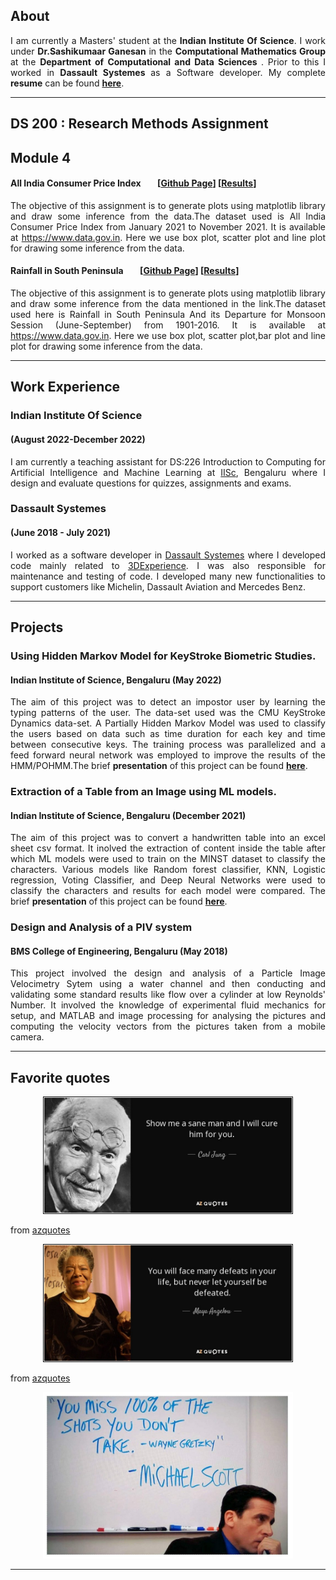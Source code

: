 ## About

 <p align="justify">
  I am currently a Masters' student at the <b>Indian Institute Of Science</b>. I work under <b>Dr.Sashikumaar Ganesan</b> in the <b> Computational Mathematics Group </b> at the <b> Department of Computational and Data Sciences </b>. Prior to this I worked in <b> Dassault Systemes </b> as a Software developer. My complete <b>resume</b> can be found <a href= "pdf/RESUME_mahesh.pdf" target="blank"><b>here</b></a>.
</p>

---

## DS 200 : Research Methods Assignment 
## Module 4
####  All India Consumer Price Index &nbsp;&nbsp;&nbsp;&nbsp;&nbsp;&nbsp; [[Github Page](https://github.com/maheshtom317/DS200_assign_Module4)] [[Results](DS200_research/README.md)]

<p align="justify">
The objective of this assignment is to generate plots using matplotlib library and draw some inference from the data.The dataset used is All India Consumer Price Index from January 2021 to November 2021. It is available at <a href="https://visualize.data.gov.in/?inst=a5df75bc-4578-48ad-bc9d-e6eb4b63de0a#" target="blank">https://www.data.gov.in</a>. Here we use box plot, scatter plot and line plot for drawing some inference from the data.

</p>

####  Rainfall in South Peninsula &nbsp;&nbsp;&nbsp;&nbsp;&nbsp;&nbsp; [[Github Page](https://github.com/maheshtom317/DS200_assign_Module4/blob/main/README_2.md)] [[Results](DS200_research/README_2.md)]

<p align="justify">
The objective of this assignment is to generate plots using matplotlib library and draw some inference from the data mentioned in the link.The dataset used here is Rainfall in South Peninsula And its Departure for Monsoon Session (June-September) from 1901-2016. It is available at <a href="https://data.gov.in/resource/rainfall-south-peninsula-10-subdivisions-and-its-departure-normal-monsoon-session-june-0" target="blank">https://www.data.gov.in</a>. Here we use box plot, scatter plot,bar plot and line plot for drawing some inference from the data. 

</p>


---

## Work Experience 

### Indian Institute Of Science
####  (August 2022-December 2022)
<p align="justify">
I am currently a teaching assistant for DS:226 Introduction to Computing for Artificial Intelligence and Machine Learning at <a href="https://www.iisc.ac.in" target="blank">IISc</a>, Bengaluru where I design and evaluate questions for quizzes, assignments and exams.  

</p>

### Dassault Systemes
####  (June 2018 - July 2021)
<p align="justify">
I worked as a software developer in <a href="https://www.3ds.com/" target="blank">Dassault Systemes</a>  where I developed code mainly related to <a href="https://www.3ds.com/cloud?utm_medium=cpc&utm_source=google&utm_campaign=202201_glo_sea_en_op51508_labl_brand_ind_exact&utm_term=3dexperience-exact&utm_content=search&gclid=Cj0KCQjwmouZBhDSARIsALYcoup9Z2tM7-u2sL1M2VDR4vlblvzp9jF0xc3fEIEZb7XJGvuKkq6Jgc8aAs_ZEALw_wcB">3DExperience</a>. I was also responsible for maintenance and testing of code. I developed many new functionalities to support customers like Michelin, Dassault Aviation and Mercedes Benz.

</p>
   


---

## Projects

### Using Hidden Markov Model for KeyStroke Biometric Studies. 
####  Indian Institute of Science, Bengaluru (May 2022)
<p align="justify">
The aim of this project was to detect an impostor user by learning the typing patterns of the user. The data-set used was the CMU KeyStroke Dynamics data-set. 
A Partially Hidden Markov Model was used to classify the users based on data such as time duration for each key and time between consecutive keys. The training process was parallelized and a feed forward neural network was employed to improve the results of the HMM/POHMM.The brief <b>presentation</b> of this project can be found <a href= "pdf/MLSP_project_ppt_final.pdf" target="blank"><b>here</b></a>.
</p>

### Extraction of a Table from an Image using ML models. 
####  Indian Institute of Science, Bengaluru (December 2021)
<p align="justify">
The aim of this project was to convert a handwritten table into an excel sheet csv format. It inolved the extraction of content inside the table after which ML models were used to train on the MINST dataset to classify the characters. Various models like Random forest classifier, KNN, Logistic regression, Voting Classifier, and Deep Neural Networks were used to classify the characters and results for each model were compared. The brief <b>presentation</b> of this project can be found <a href= "pdf/icaiml_PPT_December.pdf" target="blank"><b>here</b></a>.

</p>

### Design and Analysis of a PIV system
####  BMS College of Engineering, Bengaluru (May 2018)
<p align="justify">
This project involved the design and analysis of a Particle Image Velocimetry Sytem using a water channel and then conducting and validating some standard results like flow over a cylinder at low Reynolds' Number. It involved the knowledge of experimental fluid mechanics for setup, and MATLAB and image processing for analysing the pictures and computing the velocity vectors from the pictures taken from a mobile camera. 
</p>


---
## Favorite quotes

<p align="center">
  <img src="images/carl _jung_sane.jpg" width="400px" alt=""> 
</p> 
from <a href="https://www.azquotes.com/" target="blank">azquotes</a> 

<p align="center">
  <img src="images/mary_angelou.jpg" width="400px" alt=""> 
</p> 
from <a href="https://www.azquotes.com/" target="blank">azquotes</a> 

<p align="center">
  <img src="images/office_quotes.jpg" width="400px" alt=""> 
</p>

---
